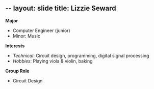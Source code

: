 --
layout: slide 
title: Lizzie Seward
--
**Major** 
- Computer Engineer (junior) 
- Minor: Music

**Interests** 
- _Technical_: Circuit design, programming, digital signal processing
- _Hobbies_: Playing viola & violin, baking

**Group Role** 
- Circuit Design 

